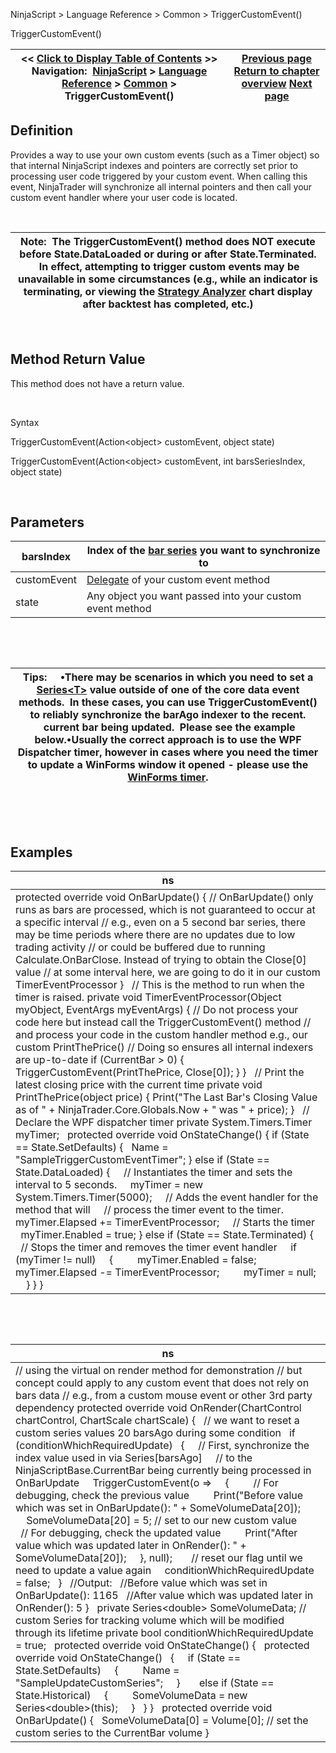 ﻿


NinjaScript \> Language Reference \> Common \> TriggerCustomEvent()






















TriggerCustomEvent()







| \<\< [Click to Display Table of Contents](triggercustomevent.md) \>\> **Navigation:**     [NinjaScript](ninjascript.md) \> [Language Reference](language_reference_wip.md) \> [Common](common.md) \> TriggerCustomEvent() | [Previous page](name.md) [Return to chapter overview](common.md) [Next page](add_on.md) |
| --- | --- |











## Definition


Provides a way to use your own custom events (such as a Timer object) so that internal NinjaScript indexes and pointers are correctly set prior to processing user code triggered by your custom event. When calling this event, NinjaTrader will synchronize all internal pointers and then call your custom event handler where your user code is located. 


 




| Note:  The TriggerCustomEvent() method does NOT execute before State.DataLoaded or during or after State.Terminated.  In effect, attempting to trigger custom events may be unavailable in some circumstances (e.g., while an indicator is terminating, or viewing the [Strategy Analyzer](strategy_analyzer.md) chart display after backtest has completed, etc.) |
| --- |



 


## 


## Method Return Value


This method does not have a return value.


 


Syntax


TriggerCustomEvent(Action\<object\> customEvent, object state)


TriggerCustomEvent(Action\<object\> customEvent, int barsSeriesIndex, object state)


 


## Parameters




| barsIndex | Index of the [bar series](barsinprogress.md) you want to synchronize to |
| --- | --- |
| customEvent | [Delegate](http://msdn.microsoft.com/en-us/library/018hxwa8%28v=vs.110%29.aspx) of your custom event method |
| state | Any object you want passed into your custom event method |



 


 




| Tips:     •There may be scenarios in which you need to set a [Series\<T\>](seriest.md) value outside of one of the core data event methods.  In these cases, you can use TriggerCustomEvent() to reliably synchronize the barAgo indexer to the recent.  current bar being updated.  Please see the example below.•Usually the correct approach is to use the WPF Dispatcher timer, however in cases where you need the timer to update a WinForms window it opened \- please use the [WinForms timer](https://docs.microsoft.com/en-us/dotnet/api/system.windows.forms.timer?view=netframework-4.7.2). |
| --- |



 


 


## Examples




| ns |
| --- |
| protected override void OnBarUpdate() {  // OnBarUpdate() only runs as bars are processed, which is not guaranteed to occur at a specific interval  // e.g., even on a 5 second bar series, there may be time periods where there are no updates due to low trading activity  // or could be buffered due to running Calculate.OnBarClose. Instead of trying to obtain the Close\[0] value  // at some interval here, we are going to do it in our custom TimerEventProcessor }   // This is the method to run when the timer is raised. private void TimerEventProcessor(Object myObject, EventArgs myEventArgs) {  // Do not process your code here but instead call the TriggerCustomEvent() method  // and process your code in the custom handler method e.g., our custom PrintThePrice()  // Doing so ensures all internal indexers are up\-to\-date  if (CurrentBar \> 0)  {    TriggerCustomEvent(PrintThePrice, Close\[0]);  } }   // Print the latest closing price with the current time private void PrintThePrice(object price) {  Print("The Last Bar's Closing Value as of " \+ NinjaTrader.Core.Globals.Now \+ " was " \+ price); }   // Declare the WPF dispatcher timer private System.Timers.Timer myTimer;   protected override void OnStateChange() {  if (State \=\= State.SetDefaults)  {    Name \= "SampleTriggerCustomEventTimer";  }  else if (State \=\= State.DataLoaded)  {      // Instantiates the timer and sets the interval to 5 seconds.      myTimer \= new System.Timers.Timer(5000);      // Adds the event handler for the method that will      // process the timer event to the timer.      myTimer.Elapsed \+\= TimerEventProcessor;      // Starts the timer      myTimer.Enabled \= true;  }  else if (State \=\= State.Terminated)  {      // Stops the timer and removes the timer event handler      if (myTimer !\= null)      {          myTimer.Enabled \= false;          myTimer.Elapsed \-\= TimerEventProcessor;          myTimer \= null;      }  } } |



 


 




| ns |
| --- |
| // using the virtual on render method for demonstration // but concept could apply to any custom event that does not rely on bars data // e.g., from a custom mouse event or other 3rd party dependency protected override void OnRender(ChartControl chartControl, ChartScale chartScale) {    // we want to reset a custom series values 20 barsAgo during some condition    if (conditionWhichRequiredUpdate)    {      // First, synchronize the index value used in via Series\[barsAgo]      // to the NinjaScriptBase.CurrentBar being currently being processed in OnBarUpdate      TriggerCustomEvent(o \=\>      {          // For debugging, check the previous value          Print("Before value which was set in OnBarUpdate(): " \+ SomeVolumeData\[20]);            SomeVolumeData\[20] \= 5; // set to our new custom value            // For debugging, check the updated value          Print("After value which was updated later in OnRender(): " \+ SomeVolumeData\[20]);      }, null);        // reset our flag until we need to update a value again      conditionWhichRequiredUpdate \= false;    }    //Output:    //Before value which was set in OnBarUpdate(): 1165    //After value which was updated later in OnRender(): 5 }   private Series\<double\> SomeVolumeData; // custom Series for tracking volume which will be modified through its lifetime private bool conditionWhichRequiredUpdate \= true;   protected override void OnStateChange() {    protected override void OnStateChange()    {      if (State \=\= State.SetDefaults)      {          Name \= "SampleUpdateCustomSeries";      }        else if (State \=\= State.Historical)      {          SomeVolumeData \= new Series\<double\>(this);      }    } }   protected override void OnBarUpdate() {    SomeVolumeData\[0] \= Volume\[0]; // set the custom series to the CurrentBar volume } |









